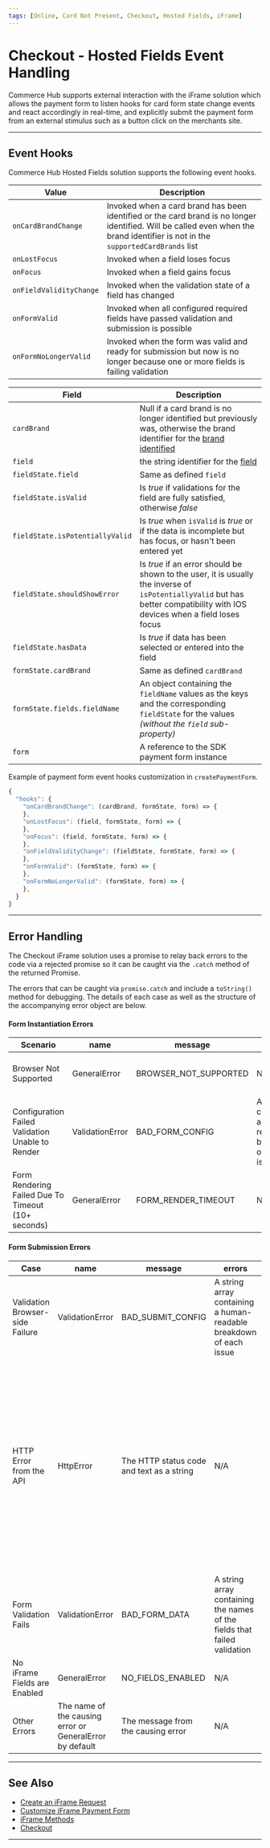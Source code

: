 ```yaml
---
tags: [Online, Card Not Present, Checkout, Hosted Fields, iFrame]
---
```


# Checkout - Hosted Fields Event Handling

Commerce Hub supports external interaction with the iFrame solution which allows the payment form to listen hooks for card form state change events and react accordingly in real-time, and explicitly submit the payment form from an external stimulus such as a button click on the merchants site.

---

## Event Hooks

Commerce Hub Hosted Fields solution supports the following event hooks.

| Value | Description |
| ----- | ----- |
| `onCardBrandChange` | Invoked when a card brand has been identified or the card brand is no longer identified. Will be called even when the brand identifier is not in the `supportedCardBrands` list |
| `onLostFocus` | Invoked when a field loses focus |
| `onFocus` | Invoked when a field gains focus |
| `onFieldValidityChange` | Invoked when the validation state of a field has changed |
| `onFormValid` | Invoked when all configured required fields have passed validation and submission is possible |
| `onFormNoLongerValid` | Invoked when the form was valid and ready for submission but now is no longer because one or more fields is failing validation |

<!--
type: tab
titles: Variables, JSON Example
-->

| Field | Description |
| ----- | ----- |
| `cardBrand` | Null if a card brand is no longer identified but previously was, otherwise the brand identifier for the [brand identified](?path=docs/Online-Mobile-Digital/Checkout/Hosted-Fields/Hosted-Fields-Customization.md#card-brands) |
| `field` | the string identifier for the [field](?path=docs/Online-Mobile-Digital/Checkout/Hosted-Fields/Hosted-Fields-Customization.md#supported-fields) |
| `fieldState.field` | Same as defined `field` |
| `fieldState.isValid` | Is _true_ if validations for the field are fully satisfied, otherwise _false_ |
| `fieldState.isPotentiallyValid` | Is _true_ when `isValid` is _true_ or if the data is incomplete but has focus, or hasn't been entered yet |
| `fieldState.shouldShowError` | Is _true_ if an error should be shown to the user, it is usually the inverse of `isPotentiallyValid` but has better compatibility with IOS devices when a field loses focus |
| `fieldState.hasData` | Is _true_ if data has been selected or entered into the field |
| `formState.cardBrand` | Same as defined `cardBrand` |
| `formState.fields.fieldName` | An object containing the `fieldName` values as the keys and the corresponding `fieldState` for the values _(without the `field` sub-property)_  |
| `form` | A reference to the SDK payment form instance |

<!--
type: tab
-->

Example of payment form event hooks customization in `createPaymentForm`.

```javascript
{
  "hooks": {
    "onCardBrandChange": (cardBrand, formState, form) => {
    },
    "onLostFocus": (field, formState, form) => {
    },
    "onFocus": (field, formState, form) => {
    },
    "onFieldValidityChange": (fieldState, formState, form) => {
    },
    "onFormValid": (formState, form) => {
    },
    "onFormNoLongerValid": (formState, form) => {
    },
  }
}
```

<!-- type: tab-end -->

---

## Error Handling

The Checkout iFrame solution uses a promise to relay back errors to the code via a rejected promise so it can be caught via the `.catch` method of the returned Promise.

The errors that can be caught via `promise.catch` and include a `toString()` method for debugging. The details of each case as well as the structure of the accompanying error object are below.

#### Form Instantiation Errors

| Scenario | name | message | errors | toString() |
| ---- | ---- | ------- | ------ | ---------- |
| Browser Not Supported | GeneralError | BROWSER_NOT_SUPPORTED | N/A | Returns a string representation of the error |
| Configuration Failed Validation Unable to Render | ValidationError | BAD_FORM_CONFIG | An array containing a human-readable breakdown of each issue | Returns a string representation of the error |
| Form Rendering Failed Due To Timeout (10+ seconds) | GeneralError | FORM_RENDER_TIMEOUT | N/A | Returns a string representation of the error |

#### Form Submission Errors

| Case | name | message | errors | response | toString() |
| ---- | ---- | ------- | ------ | -------- | ---------- |
| Validation Browser-side Failure | ValidationError | BAD_SUBMIT_CONFIG | A string array containing a human-readable breakdown of each issue | N/A | Returns a string representation of the error |
| HTTP Error from the API | HttpError | The HTTP status code and text as a string | N/A |A JavaScript object containing the following fields `statusCode`: the HTTP status code and `statusText`: the HTTP status text `body`: a JavaScript object for the API error response body | Returns a string representation of the error |
| Form Validation Fails | ValidationError | BAD_FORM_DATA | A string array containing the names of the fields that failed validation | N/A | Returns a string representation of the error |
| No iFrame Fields are Enabled | GeneralError | NO_FIELDS_ENABLED | N/A | N/A | Returns a string representation of the error |
| Other Errors | The name of the causing error or GeneralError by default | The message from the causing error | N/A | N/A | Returns a string representation of the error |

---

## See Also

- [Create an iFrame Request](?path=docs/Online-Mobile-Digital/Checkout/Hosted-Fields/Hosted-Fields-Request.md)
- [Customize iFrame Payment Form](?path=docs/Online-Mobile-Digital/Checkout/Hosted-Fields/Hosted-Fields-Customization.md)
- [iFrame Methods](?path=docs/Online-Mobile-Digital/Checkout/Hosted-Fields/Hosted-Fields-Methods.md)
- [Checkout](?path=docs/Online-Mobile-Digital/Checkout/Checkout.md)

---
